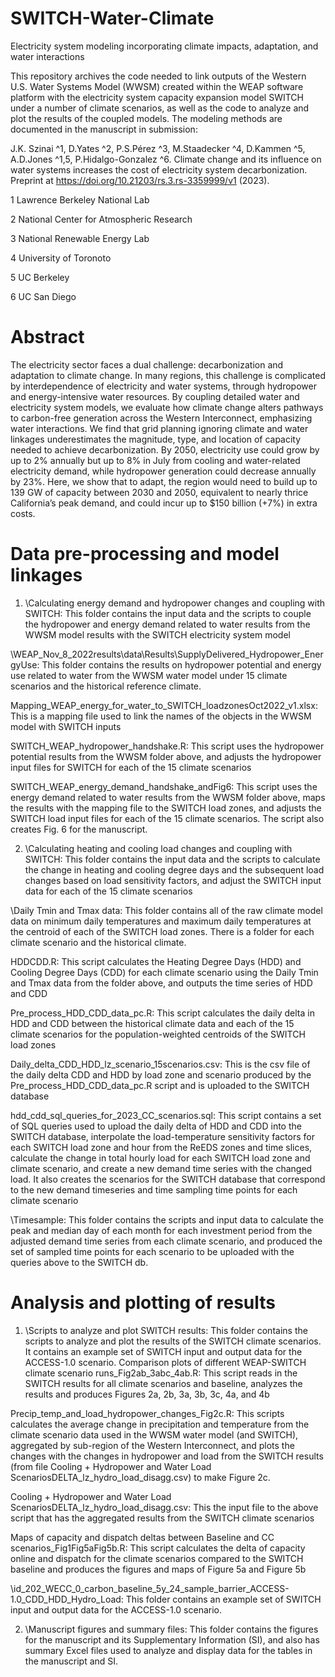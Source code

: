 # SWITCH-Water-Climate
Electricity system modeling incorporating climate impacts, adaptation, and water interactions

This repository archives the code needed to link outputs of the Western U.S. Water Systems Model (WWSM) created within the WEAP software platform with the electricity system capacity expansion model SWITCH under a number of climate scenarios, as well as the code to analyze and plot the results of the coupled models. The modeling methods are documented in the manuscript in submission:

J.K. Szinai ^1, D.Yates ^2, P.S.Pérez ^3, M.Staadecker ^4, D.Kammen ^5, A.D.Jones ^1,5, P.Hidalgo-Gonzalez ^6. Climate change and its influence on water systems increases the cost of electricity system decarbonization. Preprint at https://doi.org/10.21203/rs.3.rs-3359999/v1 (2023).

1 Lawrence Berkeley National Lab

2 National Center for Atmospheric Research

3 National Renewable Energy Lab

4 University of Toronoto

5 UC Berkeley

6 UC San Diego

# Abstract

The electricity sector faces a dual challenge: decarbonization and adaptation to climate change. In many regions, this challenge is complicated by interdependence of electricity and water systems, through hydropower and energy-intensive water resources. By coupling detailed water and electricity system models, we evaluate how climate change alters pathways to carbon-free generation across the Western Interconnect, emphasizing water interactions. We find that grid planning ignoring climate and water linkages underestimates the magnitude, type, and location of capacity needed to achieve decarbonization. By 2050, electricity use could grow by up to 2% annually but up to 8% in July from cooling and water-related electricity demand, while hydropower generation could decrease annually by 23%. Here, we show that to adapt, the region would need to build up to 139 GW of capacity between 2030 and 2050, equivalent to nearly thrice California’s peak demand, and could incur up to $150 billion (+7%) in extra costs.

# Data pre-processing and model linkages
1. \Calculating energy demand and hydropower changes and coupling with SWITCH\: This folder contains the input data and the scripts to couple the hydropower and energy demand related to water results from the WWSM model results with the SWITCH electricity system model
   
\WEAP_Nov_8_2022results\data\Results\SupplyDelivered_Hydropower_EnergyUse\: This folder contains the results on hydropower potential and energy use related to water from the WWSM water model under 15 climate scenarios and the historical reference climate.

Mapping_WEAP_energy_for_water_to_SWITCH_loadzonesOct2022_v1.xlsx: This is a mapping file used to link the names of the objects in the WWSM model with SWITCH inputs

SWITCH_WEAP_hydropower_handshake.R: This script uses the hydropower potential results from the WWSM folder above, and adjusts the hydropower input files for SWITCH for each of the 15 climate scenarios

SWITCH_WEAP_energy_demand_handshake_andFig6: This script uses the energy demand related to water results from the WWSM folder above, maps the results with the mapping file to the SWITCH load zones, and adjusts the SWITCH load input files for each of the 15 climate scenarios. The script also creates Fig. 6 for the manuscript.

2. \Calculating heating and cooling load changes and coupling with SWITCH\: This folder contains the input data and the scripts to calculate the change in heating and cooling degree days and the subsequent load changes based on load sensitivity factors, and adjust the SWITCH input data for each of the 15 climate scenarios 

\Daily Tmin and Tmax data\: This folder contains all of the raw climate model data on minimum daily temperatures and maximum daily temperatures at the centroid of each of the SWITCH load zones. There is a folder for each climate scenario and the historical climate.

HDDCDD.R: This script calculates the Heating Degree Days (HDD) and Cooling Degree Days (CDD) for each climate scenario using the Daily Tmin and Tmax data from the folder above, and outputs the time series of HDD and CDD

Pre_process_HDD_CDD_data_pc.R: This script calculates the daily delta in HDD and CDD between the historical climate data and each of the 15 climate scenarios for the population-weighted centroids of the SWITCH load zones

Daily_delta_CDD_HDD_lz_scenario_15scenarios.csv: This is the csv file of the daily delta CDD and HDD by load zone and scenario produced by the Pre_process_HDD_CDD_data_pc.R script and is uploaded to the SWITCH database

hdd_cdd_sql_queries_for_2023_CC_scenarios.sql: This script contains a set of SQL queries used to upload the daily delta of HDD and CDD into the SWITCH database, interpolate the load-temperature sensitivity factors for each SWITCH load zone and hour from the ReEDS zones and time slices, calculate the change in total hourly load for each SWITCH load zone and climate scenario, and create a new demand time series with the changed load. It also creates the scenarios for the SWITCH database that correspond to the new demand timeseries and time sampling time points for each climate scenario

\Timesample\: This folder contains the scripts and input data to calculate the peak and median day of each month for each investment period from the adjusted demand time series from each climate scenario, and produced the set of sampled time points for each scenario to be uploaded with the queries above to the SWITCH db.

# Analysis and plotting of results
1. \Scripts to analyze and plot SWITCH results\: This folder contains the scripts to analyze and plot the results of the SWITCH climate scenarios. It contains an example set of SWITCH input and output data for the ACCESS-1.0 scenario.
Comparison plots of different WEAP-SWITCH climate scenario runs_Fig2ab_3abc_4ab.R: This script reads in the SWITCH results for all climate scenarios and baseline, analyzes the results and produces Figures 2a, 2b, 3a, 3b, 3c, 4a, and 4b

Precip_temp_and_load_hydropower_changes_Fig2c.R: This scripts calculates the average change in precipitation and temperature from the climate scenario data used in the WWSM water model (and SWITCH), aggregated by sub-region of the Western Interconnect, and plots the changes with the changes in hydropower and load from the SWITCH results (from file Cooling + Hydropower and Water Load ScenariosDELTA_lz_hydro_load_disagg.csv) to make Figure 2c.

Cooling + Hydropower and Water Load ScenariosDELTA_lz_hydro_load_disagg.csv: This the input file to the above script that has the aggregated results from the SWITCH climate scenarios 

Maps of capacity and dispatch deltas between Baseline and CC scenarios_Fig1Fig5aFig5b.R: This script calculates the delta of capacity online and dispatch for the climate scenarios compared to the SWITCH baseline and produces the figures and maps of Figure 5a and Figure 5b

\id_202_WECC_0_carbon_baseline_5y_24_sample_barrier_ACCESS-1.0_CDD_HDD_Hydro_Load\: This folder contains an example set of SWITCH input and output data for the ACCESS-1.0 scenario.

2. \Manuscript figures and summary files\: This folder contains the figures for the manuscript and its Supplementary Information (SI), and also has summary Excel files used to analyze and display data for the tables in the manuscript and SI.


